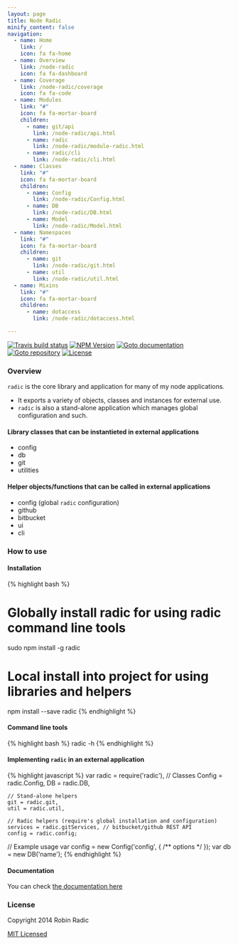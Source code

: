 ```yaml
---
layout: page
title: Node Radic
minify_content: false
navigation:
  - name: Home
    link: /
    icon: fa fa-home
  - name: Overview
    link: /node-radic
    icon: fa fa-dashboard
  - name: Coverage
    link: /node-radic/coverage
    icon: fa fa-code
  - name: Modules
    link: "#"
    icon: fa fa-mortar-board
    children:
      - name: git/api
        link: /node-radic/api.html
      - name: radic
        link: /node-radic/module-radic.html
      - name: radic/cli
        link: /node-radic/cli.html
  - name: Classes
    link: "#"
    icon: fa fa-mortar-board
    children:
      - name: Config
        link: /node-radic/Config.html
      - name: DB
        link: /node-radic/DB.html
      - name: Model
        link: /node-radic/Model.html
  - name: Namespaces
    link: "#"
    icon: fa fa-mortar-board
    children:
      - name: git
        link: /node-radic/git.html
      - name: util
        link: /node-radic/util.html
  - name: Mixins
    link: "#"
    icon: fa fa-mortar-board
    children:
      - name: dotaccess
        link: /node-radic/dotaccess.html

---
```


[![Travis build status](https://img.shields.io/travis/RobinRadic/node-radic.svg)](http://travis-ci.org/RobinRadic/node-radic)
[![NPM Version](https://img.shields.io/npm/v/radic.svg)](http://npmjs.org/package/radic)
[![Goto documentation](http://img.shields.io/badge/goto-documentation-orange.svg)](http://robin.radic.nl/node-radic)
[![Goto repository](http://img.shields.io/badge/goto-repository-orange.svg)](https://github.com/robinradic/node-radic)
[![License](http://img.shields.io/badge/license-MIT-blue.svg)](http://radic.mit-license.org)

### Overview
`radic` is the core library and application for many of my node applications.
 
- It exports a variety of objects, classes and instances for external use.   
- `radic` is also a stand-alone application which manages global configuration and such.
  
  
#### Library classes that can be instantieted in external applications 
- config
- db
- git
- utilities
  
  
#### Helper objects/functions that can be called in external applications
- config (global `radic` configuration)
- github
- bitbucket
- ui
- cli
  
  
### How to use
  
#### Installation
{% highlight bash %}
# Globally install radic for using radic command line tools
sudo npm install -g radic

# Local install into project for using libraries and helpers
npm install --save radic
{% endhighlight %}
  
  
#### Command line tools
{% highlight bash %}
radic -h
{% endhighlight %}
  
#### Implementing `radic` in an external application
{% highlight javascript %}
var radic = require('radic'),
    // Classes
    Config = radic.Config,
    DB = radic.DB,
    
    // Stand-alone helpers
    git = radic.git,
    util = radic.util,
    
    // Radic helpers (require's global installation and configuration)
    services = radic.gitServices, // bitbucket/github REST API 
    config = radic.config;   
 
 
// Example usage
var config = new Config('config', { /** options */ });
var db = new DB('name');
{% endhighlight %}
  
#### Documentation
You can check [the documentation here](http://robin.radic.nl/node-radic)
  
  
### License
Copyright 2014 Robin Radic 

[MIT Licensed](http://radic.mit-license.org)

